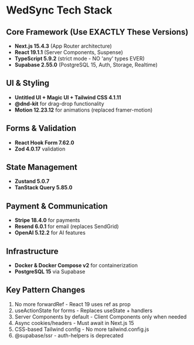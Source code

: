 # WedSync Tech Stack

## Core Framework (Use EXACTLY These Versions)
- **Next.js 15.4.3** (App Router architecture)
- **React 19.1.1** (Server Components, Suspense)
- **TypeScript 5.9.2** (strict mode - NO 'any' types EVER)
- **Supabase 2.55.0** (PostgreSQL 15, Auth, Storage, Realtime)

## UI & Styling
- **Untitled UI + Magic UI + Tailwind CSS 4.1.11**
- **@dnd-kit** for drag-drop functionality
- **Motion 12.23.12** for animations (replaced framer-motion)

## Forms & Validation
- **React Hook Form 7.62.0**
- **Zod 4.0.17** validation

## State Management
- **Zustand 5.0.7**
- **TanStack Query 5.85.0**

## Payment & Communication
- **Stripe 18.4.0** for payments
- **Resend 6.0.1** for email (replaces SendGrid)
- **OpenAI 5.12.2** for AI features

## Infrastructure
- **Docker & Docker Compose v2** for containerization
- **PostgreSQL 15** via Supabase

## Key Pattern Changes
1. No more forwardRef - React 19 uses ref as prop
2. useActionState for forms - Replaces useState + handlers
3. Server Components by default - Client Components only when needed
4. Async cookies/headers - Must await in Next.js 15
5. CSS-based Tailwind config - No more tailwind.config.js
6. @supabase/ssr - auth-helpers is deprecated
